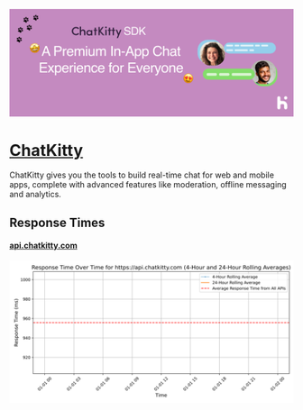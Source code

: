 [![Visit ChatKitty](imagePreview.png)](https://chatkitty.com)

# [ChatKitty](https://chatkitty.com)

ChatKitty gives you the tools to build real-time chat for web and mobile apps, complete with advanced features like moderation, offline messaging and analytics.

## Response Times

#### [api.chatkitty.com](https://api.chatkitty.com)

![api.chatkitty.com](response-time-charts/6170692e636861746b697474792e636f6d.svg)
